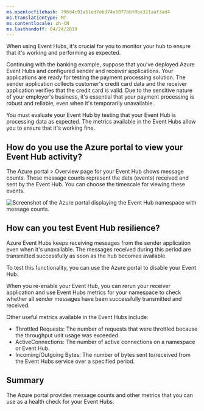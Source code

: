 ```yaml
---
ms.openlocfilehash: 796d4c91a51ed7eb374e5077bbf0ba321aaf3ad4
ms.translationtype: MT
ms.contentlocale: zh-CN
ms.lasthandoff: 04/24/2019
---
```

When using Event Hubs, it's crucial for you to monitor your hub to ensure that it's working and performing as expected.

Continuing with the banking example, suppose that you've deployed Azure Event Hubs and configured sender and receiver applications. Your applications are ready for testing the payment processing solution. The sender application collects customer's credit card data and the receiver application verifies that the credit card is valid. Due to the sensitive nature of your employer's business, it's essential that your payment processing is robust and reliable, even when it's temporarily unavailable.

You must evaluate your Event Hub by testing that your Event Hub is processing data as expected. The metrics available in the Event Hubs allow you to ensure that it's working fine.

## <a name="how-do-you-use-the-azure-portal-to-view-your-event-hub-activity"></a>How do you use the Azure portal to view your Event Hub activity?

The Azure portal > Overview page for your Event Hub shows message counts. These message counts represent the data (events) received and sent by the Event Hub. You can choose the timescale for viewing these events.

![Screenshot of the Azure portal displaying the Event Hub namespace with message counts.](../media/6-view-messages.png)

## <a name="how-can-you-test-event-hub-resilience"></a>How can you test Event Hub resilience?

Azure Event Hubs keeps receiving messages from the sender application even when it's unavailable. The messages received during this period are transmitted successfully as soon as the hub becomes available.

To test this functionality, you can use the Azure portal to disable your Event Hub.

When you re-enable your Event Hub, you can rerun your receiver application and use Event Hubs metrics for your namespace to check whether all sender messages have been successfully transmitted and received.

Other useful metrics available in the Event Hubs include:

- Throttled Requests: The number of requests that were throttled because the throughput unit usage was exceeded.
- ActiveConnections: The number of active connections on a namespace or Event Hub.
- Incoming/Outgoing Bytes: The number of bytes sent to/received from the Event Hubs service over a specified period.

## <a name="summary"></a>Summary

The Azure portal provides message counts and other metrics that you can use as a health check for your Event Hubs.
